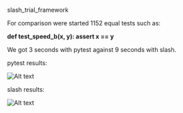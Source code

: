 slash_trial_framework

For comparison were started 1152 equal tests such as:

<b>def test_speed_b(x, y):
    assert x == y</b>

We got 3 seconds with pytest against 9 seconds with slash. 

pytest results:

![Alt text](/tree/master/src/pytest.tif?raw=true "Optional Title") 

slash results:

![Alt text](/tree/master/src/slash.tif?raw=true "Optional Title")

 
